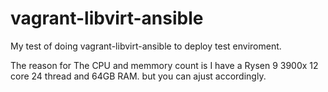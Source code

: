 # vagrant-libvirt-ansible
My test of doing vagrant-libvirt-ansible to deploy test enviroment.

The reason for The CPU and memmory count is I have a Rysen 9 3900x  12 core 24 thread and 64GB RAM.
but you can ajust accordingly.
